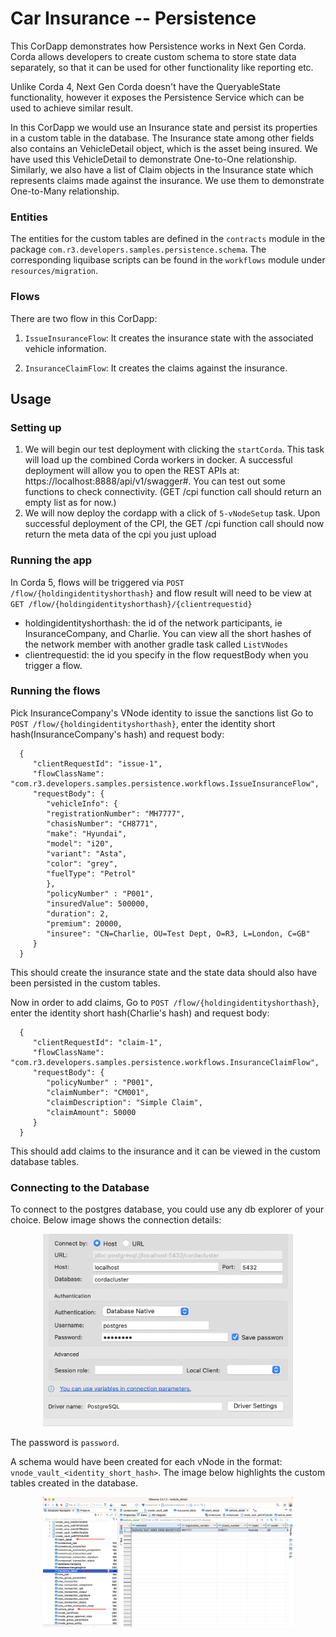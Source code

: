 # Car Insurance -- Persistence

This CorDapp demonstrates how Persistence works in Next Gen Corda.
Corda allows developers to create custom schema to store state data separately, so that it can be used for other functionality
like reporting etc.

Unlike Corda 4, Next Gen Corda doesn't have the QueryableState functionality, however it exposes the Persistence Service which
can be used to achieve similar result.

In this CorDapp we would use an Insurance state and persist its properties in a custom table in the database.
The Insurance state among other fields also contains an VehicleDetail object, which is the asset being insured.
We have used this VehicleDetail to demonstrate One-to-One relationship.
Similarly, we also have a list of Claim objects in the Insurance state which represents claims made against the insurance.
We use them to demonstrate One-to-Many relationship.

### Entities
The entities for the custom tables are defined in the `contracts` module in the package `com.r3.developers.samples.persistence.schema`.
The corresponding liquibase scripts can be found in the `workflows` module under `resources/migration`.

### Flows

There are two flow in this CorDapp:

1. `IssueInsuranceFlow`: It creates the insurance state with the associated vehicle information.

2. `InsuranceClaimFlow`: It creates the claims against the insurance.


## Usage

### Setting up

1. We will begin our test deployment with clicking the `startCorda`. This task will load up the combined Corda workers in docker.
   A successful deployment will allow you to open the REST APIs at: https://localhost:8888/api/v1/swagger#. You can test out some
   functions to check connectivity. (GET /cpi function call should return an empty list as for now.)
2. We will now deploy the cordapp with a click of `5-vNodeSetup` task. Upon successful deployment of the CPI, the GET /cpi function call should now return the meta data of the cpi you just upload



### Running the app

In Corda 5, flows will be triggered via `POST /flow/{holdingidentityshorthash}` and flow result will need to be view at `GET /flow/{holdingidentityshorthash}/{clientrequestid}`
* holdingidentityshorthash: the id of the network participants, ie InsuranceCompany, and Charlie. You can view all the short hashes of the network member with another gradle task called `ListVNodes`
* clientrequestid: the id you specify in the flow requestBody when you trigger a flow.


### Running the flows

Pick InsuranceCompany's VNode identity to issue the sanctions list
Go to `POST /flow/{holdingidentityshorthash}`, enter the identity short hash(InsuranceCompany's hash) and request body:

      {
         "clientRequestId": "issue-1",
         "flowClassName": "com.r3.developers.samples.persistence.workflows.IssueInsuranceFlow",
         "requestBody": {
            "vehicleInfo": {
            "registrationNumber": "MH7777",
            "chasisNumber": "CH8771",
            "make": "Hyundai",
            "model": "i20",
            "variant": "Asta",
            "color": "grey",
            "fuelType": "Petrol"
            },
            "policyNumber" : "P001",
            "insuredValue": 500000,
            "duration": 2,
            "premium": 20000,
            "insuree": "CN=Charlie, OU=Test Dept, O=R3, L=London, C=GB"
         }
      }

This should create the insurance state and the state data should also have been persisted in the custom tables.

Now in order to add claims, Go to `POST /flow/{holdingidentityshorthash}`, enter the identity short hash(Charlie's hash) and request body:

      {
         "clientRequestId": "claim-1",
         "flowClassName": "com.r3.developers.samples.persistence.workflows.InsuranceClaimFlow",
         "requestBody": {
            "policyNumber" : "P001",
            "claimNumber": "CM001",
            "claimDescription": "Simple Claim",
            "claimAmount": 50000
         }
      }

This should add claims to the insurance and it can be viewed in the custom database tables.

### Connecting to the Database
To connect to the postgres database, you could use any db explorer of your choice.
Below image shows the connection details:
<p align="center">
  <img src="./db-details.png" alt="Database URL" width="400">
</p>

The password is `password`.

A schema would have been created for each vNode in the format: `vnode_vault_<identity_short_hash>`. The image
below highlights the custom tables created in the database.
<p align="center">
  <img src="./db-tables.png" alt="Database URL" width="400">
</p>
